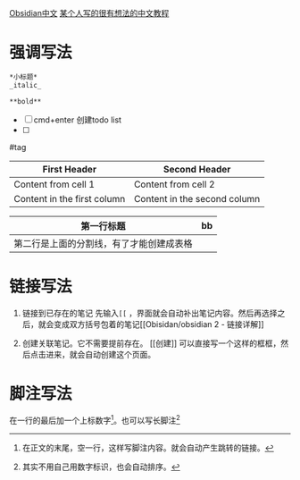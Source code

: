 [Obsidian中文]( https://github.com/obsidianzh/forum/discussions)
[某个人写的很有想法的中文教程](https://publish.obsidian.md/chinesehelp/01+%E7%AC%94%E8%AE%B0%E6%96%B9%E6%B3%95/01.03+ZK)

# 强调写法
```md
*小标题*
_italic_

**bold**

```

- [ ]  cmd+enter 创建todo list
- [ ]  

#tag 


First Header | Second Header
------------ | ------------
Content from cell 1 | Content from cell 2
Content in the first column | Content in the second column



第一行标题|bb
-----|------
第二行是上面的分割线，有了才能创建成表格|  




# 链接写法
1. 链接到已存在的笔记
先输入`[[` ，界面就会自动补出笔记内容。然后再选择之后，就会变成双方括号包着的笔记[[Obisidan/obsidian 2 - 链接详解]]


2. 创建关联笔记。它不需要提前存在。
[[创建]] 可以直接写一个这样的框框，然后点击进来，就会自动创建这个页面。




# 脚注写法
在一行的最后加一个上标数字[^1]。也可以写长脚注[^长脚注]


[^长脚注]:其实不用自己用数字标识，也会自动排序。

[^1]:在正文的末尾，空一行，这样写脚注内容。就会自动产生跳转的链接。
